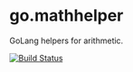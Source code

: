# go.mathhelper
GoLang helpers for arithmetic.

[![Build Status](https://travis-ci.org/apaxa-io/go.mathhelper.svg?branch=master)](https://travis-ci.org/apaxa-io/go.mathhelper)
